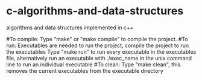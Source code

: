 # c-algorithms-and-data-structures
algorithms and data structures implemented in c++


#To compile:
Type "make" or "make compile" to compile the project.
#To run:
Executables are needed to run the project, compile the project to run the executables
Type "make run" to run every executable in the executables file, alternatively run an executable with ./exec_name
in the unix command line to run an individual executable
#To clean:
Type "make clean", this removes the current executables from the executable directory

